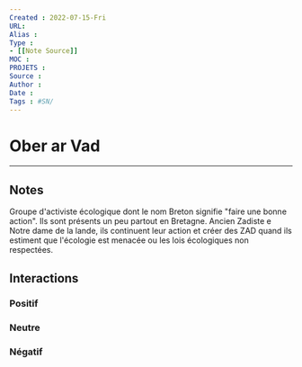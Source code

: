 ```yaml
---
Created : 2022-07-15-Fri
URL:
Alias :
Type : 
- [[Note Source]]
MOC : 
PROJETS :
Source :
Author :
Date :
Tags : #SN/
---
```


# Ober ar Vad

***

## Notes

Groupe d'activiste écologique dont le nom Breton signifie "faire une bonne action". Ils sont présents un peu partout en Bretagne. Ancien Zadiste e Notre dame de la lande, ils continuent leur action et créer des ZAD quand ils estiment que l'écologie est menacée ou les lois écologiques non respectées.

## Interactions

### Positif

### Neutre

### Négatif
